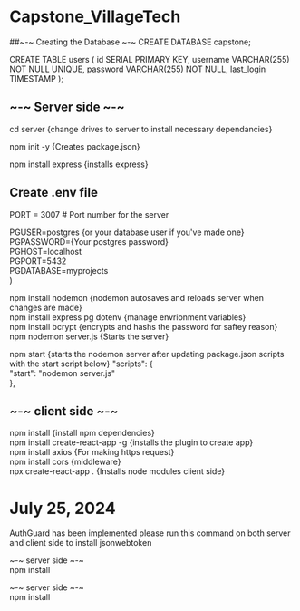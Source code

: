 # Capstone_VillageTech

##~-~ Creating the Database ~-~
CREATE DATABASE capstone;

CREATE TABLE users (
id SERIAL PRIMARY KEY,
username VARCHAR(255) NOT NULL UNIQUE,
password VARCHAR(255) NOT NULL,
last_login TIMESTAMP
);


## ~-~ Server side ~-~

cd server {change drives to server to install necessary dependancies}<br>

npm init -y {Creates package.json}<br>

npm install express {installs express}<br>

## Create .env file <br>
PORT = 3007 # Port number for the server<br>

PGUSER=postgres {or your database user if you've made one}<br>
PGPASSWORD={Your postgres password}<br>
PGHOST=localhost<br>
PGPORT=5432<br>
PGDATABASE=myprojects<br>
)

npm install nodemon {nodemon autosaves and reloads server when changes are made}<br>
npm install express pg dotenv {manage envrionment variables}<br>
npm install bcrypt {encrypts and hashs the password for saftey reason}<br>
npm nodemon server.js {Starts the server}<br>

npm start {starts the nodemon server after updating package.json scripts with the start script below}
"scripts": {<br>
"start": "nodemon server.js"<br>
},<br>

## ~-~ client side ~-~
npm install {install npm dependencies}<br>
npm install create-react-app -g  {installs the plugin to create app}<br>
npm install axios {For making https request}<br>
npm install cors {middleware}<br>
npx create-react-app . {Installs node modules client side}<br>


# July 25, 2024
AuthGuard has been implemented please run this command on both server and client side to install jsonwebtoken

~-~ server side ~-~<br>
npm install<br>

~-~ server side ~-~<br>
npm install<br>
